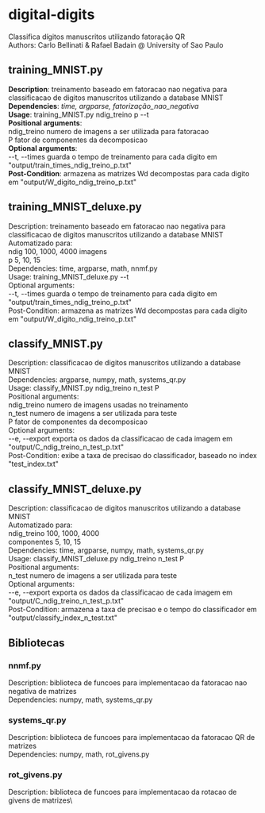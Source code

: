 # digital-digits
Classifica dígitos manuscritos utilizando fatoração QR\
Authors: Carlo Bellinati & Rafael Badain @ University of Sao Paulo

## training_MNIST.py
**Description**: treinamento baseado em fatoracao nao negativa para classificacao de digitos manuscritos utilizando a database MNIST\
**Dependencies**: *time, argparse, fatorização_nao_negativa*\
**Usage**: training_MNIST.py ndig_treino p --t\
**Positional arguments**:\
    ndig_treino   numero de imagens a ser utilizada para fatoracao\
    P             fator de componentes da decomposicao\
**Optional arguments**:\
    --t, --times  guarda o tempo de treinamento para cada digito em "output/train_times_ndig_treino_p.txt"\
**Post-Condition**: armazena as matrizes Wd decompostas para cada digito em "output/W_digito_ndig_treino_p.txt"

## training_MNIST_deluxe.py
Description: treinamento baseado em fatoracao nao negativa para classificacao de digitos manuscritos utilizando a database MNIST\
Automatizado para:\
    ndig 100, 1000, 4000 imagens\
    p    5, 10, 15\
Dependencies: time, argparse, math, nnmf.py\
Usage: training_MNIST_deluxe.py --t\
Optional arguments:\
    --t, --times  guarda o tempo de treinamento para cada digito em "output/train_times_ndig_treino_p.txt"\
Post-Condition: armazena as matrizes Wd decompostas para cada digito  em "output/W_digito_ndig_treino_p.txt"

## classify_MNIST.py
Description: classificacao de digitos manuscritos utilizando a database MNIST\
Dependencies: argparse, numpy, math, systems_qr.py\
Usage: classify_MNIST.py ndig_treino n_test P\
Positional arguments:\
    ndig_treino   numero de imagens usadas no treinamento\
    n_test        numero de imagens a ser utilizada para teste\
    P             fator de componentes da decomposicao\
Optional arguments:\
    --e, --export exporta os dados da classificacao de cada imagem em "output/C_ndig_treino_n_test_p.txt"\
Post-Condition: exibe a taxa de precisao do classificador, baseado no index "test_index.txt"

## classify_MNIST_deluxe.py
Description: classificacao de digitos manuscritos utilizando a database MNIST\
Automatizado para:\
    ndig_treino 100, 1000, 4000\
    componentes 5, 10, 15\
Dependencies: time, argparse, numpy, math, systems_qr.py\
Usage: classify_MNIST_deluxe.py ndig_treino n_test P\
Positional arguments:\
    n_test        numero de imagens a ser utilizada para teste\
Optional arguments:\
    --e, --export exporta os dados da classificacao de cada imagem em "output/C_ndig_treino_n_test_p.txt"\
Post-Condition: armazena a taxa de precisao e o tempo do classificador em "output/classify_index_n_test.txt"

## Bibliotecas
### nnmf.py
Description: biblioteca de funcoes para implementacao da fatoracao nao negativa de matrizes\
Dependencies: numpy, math, systems_qr.py

### systems_qr.py
Description: biblioteca de funcoes para implementacao da fatoracao QR de matrizes\
Dependencies: numpy, math, rot_givens.py

### rot_givens.py
Description: biblioteca de funcoes para implementacao da rotacao de givens de matrizes\